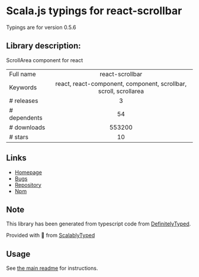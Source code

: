 
# Scala.js typings for react-scrollbar

Typings are for version 0.5.6

## Library description:
ScrollArea component for react

|                    |                 |
| ------------------ | :-------------: |
| Full name          | react-scrollbar |
| Keywords           | react, react-component, component, scrollbar, scroll, scrollarea |
| # releases         | 3 |
| # dependents       | 54 |
| # downloads        | 553200 |
| # stars            | 10 |

## Links
- [Homepage](https://github.com/souhe/reactScrollbar)
- [Bugs](https://github.com/souhe/reactScrollbar/issues)
- [Repository](https://github.com/souhe/reactScrollbar)
- [Npm](https://www.npmjs.com/package/react-scrollbar)
    


## Note
This library has been generated from typescript code from [DefinitelyTyped](https://definitelytyped.org).

Provided with :purple_heart: from [ScalablyTyped](https://github.com/oyvindberg/ScalablyTyped)

## Usage
See [the main readme](../../readme.md) for instructions.


